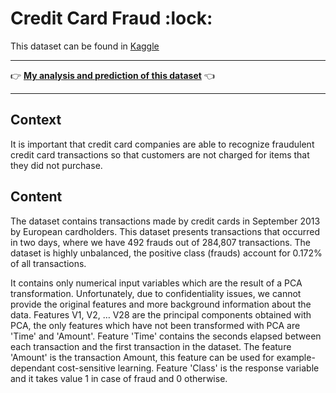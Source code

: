 <h1>Credit Card Fraud :lock:</h1>

<span>This dataset can be found in <a href='https://www.kaggle.com/datasets/mlg-ulb/creditcardfraud'>Kaggle</a></span>

<hr>

<p> 👉 <strong><a href="https://github.com/FabricioMacena/Data_Analysis/blob/main/Credit%20Card%20Fraud/credit_card_fraud.ipynb">My analysis and prediction of this dataset</a></strong> 👈 </p>

<hr>

<h2>Context</h2>
<p>It is important that credit card companies are able to recognize fraudulent credit card transactions so that customers are not charged for items that they did not purchase.</p>

<h2>Content</h2>
<p>The dataset contains transactions made by credit cards in September 2013 by European cardholders.
This dataset presents transactions that occurred in two days, where we have 492 frauds out of 284,807 transactions. The dataset is highly unbalanced, the positive class (frauds) account for 0.172% of all transactions.

It contains only numerical input variables which are the result of a PCA transformation. Unfortunately, due to confidentiality issues, we cannot provide the original features and more background information about the data. Features V1, V2, … V28 are the principal components obtained with PCA, the only features which have not been transformed with PCA are 'Time' and 'Amount'. Feature 'Time' contains the seconds elapsed between each transaction and the first transaction in the dataset. The feature 'Amount' is the transaction Amount, this feature can be used for example-dependant cost-sensitive learning. Feature 'Class' is the response variable and it takes value 1 in case of fraud and 0 otherwise.</p>
